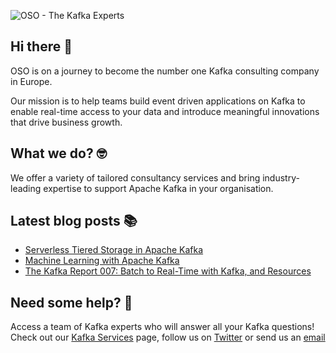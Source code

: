 ![OSO - The Kafka Experts](https://user-images.githubusercontent.com/307475/222356964-8f3e2c6d-46c7-40ee-8a96-22f853ce7b8f.png)

## Hi there 👋
OSO is on a journey to become the number one Kafka consulting company in Europe.

Our mission is to help teams build event driven applications on Kafka to enable real-time access to your data and introduce meaningful innovations that drive business growth. 

## What we do? 🤓
We offer a variety of tailored consultancy services and bring industry-leading expertise to support Apache Kafka in your organisation.

## Latest blog posts 📚
<!-- BLOG-POST-LIST:START -->
- [Serverless Tiered Storage in Apache Kafka](https://oso.sh/blog/serverless-tiered-storage-in-apache-kafka/)
- [Machine Learning with Apache Kafka](https://oso.sh/blog/machine-learning-with-apache-kafka/)
- [The Kafka Report 007: Batch to Real-Time with Kafka, and Resources](https://oso.sh/blog/the-kafka-report-007-batch-to-real-time-with-kafka-and-resources/)
<!-- BLOG-POST-LIST:END -->

## Need some help? 🤔
Access a team of Kafka experts who will answer all your Kafka questions! Check out our [Kafka Services](https://oso.sh/kafka-services/) page, follow us on [Twitter](https://twitter.com/osodevops) or send us an [email](mailto:enquiries@oso.sh)
